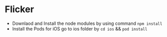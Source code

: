 # Flicker



- Downlaod and Install the node modules by using command `npm install`
- Install the Pods for iOS go to ios folder by `cd ios` && `pod install`
